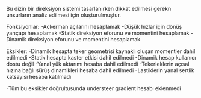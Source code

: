 Bu dizin bir direksiyon sistemi tasarlanırken dikkat edilmesi gerekn unsurların analiz edilmesi için oluşturulmuştur.

Fonksiyonlar:
  -Ackerman açılarını hesaplamak
  -Düşük hızlar için dönüş yarıçapı hesaplamak
  -Statik direksiyon eforunu ve momentini hesaplamak
  -Dinamik direksiyon eforunu ve momentini hesaplamak

Eksikler:
  -Dinamik hesapta teker geometrisi kaynaklı oluşan momentler dahil edilmedi
  -Statik hesapta kaster etkisi dahil edilmedi
  -Dinamik hesap kullanıcı dostu değil
  -Yanal yük aktarımı hesaba dahil edilmedi
  -Tekerleklerin açısal hızına bağlı sürüş dinamikleri hesaba dahil edilmedi
  -Lastiklerin yanal sertlik katsayısı hesaba katılmadı

  -Tüm bu eksikler doğrultusunda understeer gradient hesabı eklenmedi 
